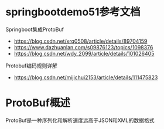 # springbootdemo51参考文档
Springboot集成ProtoBuf
- https://blog.csdn.net/xrq0508/article/details/89704159
- https://www.dazhuanlan.com/s09876123/topics/1098376
- https://blog.csdn.net/wdy_2099/article/details/101026405

Protobuf编码规则详解
- https://blog.csdn.net/mijichui2153/article/details/111475823

# ProtoBuf概述
ProtoBuf是一种序列化和解析速度远高于JSON和XML的数据格式
